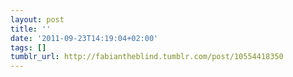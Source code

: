 ```yaml
---
layout: post
title: ''
date: '2011-09-23T14:19:04+02:00'
tags: []
tumblr_url: http://fabiantheblind.tumblr.com/post/10554418350
---
```

